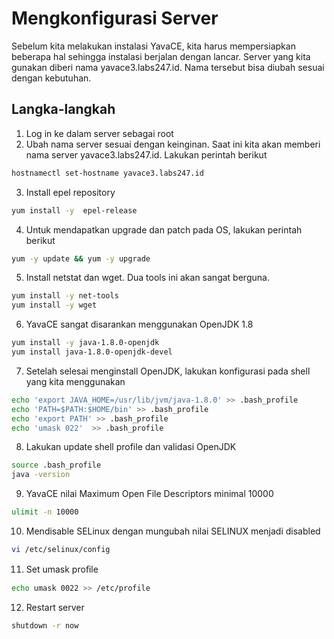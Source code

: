 Mengkonfigurasi Server
=====================================================

Sebelum kita melakukan instalasi YavaCE, kita harus mempersiapkan beberapa hal sehingga instalasi berjalan dengan lancar. Server yang kita gunakan diberi nama yavace3.labs247.id. Nama tersebut bisa diubah sesuai dengan kebutuhan.

## Langka-langkah

1. Log in ke dalam server sebagai root
2. Ubah nama server sesuai dengan keinginan. Saat ini kita akan memberi nama server yavace3.labs247.id. Lakukan perintah berikut
```bash
hostnamectl set-hostname yavace3.labs247.id
```
3. Install epel repository
```bash
yum install -y  epel-release
```
4. Untuk mendapatkan upgrade dan patch pada OS, lakukan perintah berikut
```bash
yum -y update && yum -y upgrade
```
5. Install netstat dan wget. Dua tools ini akan sangat berguna.
```bash
yum install -y net-tools
yum install -y wget
```
6. YavaCE sangat disarankan menggunakan OpenJDK 1.8
```bash
yum install -y java-1.8.0-openjdk
yum install java-1.8.0-openjdk-devel
```
7. Setelah selesai menginstall OpenJDK, lakukan konfigurasi pada shell yang kita menggunakan
```bash
echo 'export JAVA_HOME=/usr/lib/jvm/java-1.8.0' >> .bash_profile
echo 'PATH=$PATH:$HOME/bin' >> .bash_profile
echo 'export PATH' >> .bash_profile
echo 'umask 022'  >> .bash_profile
```
8. Lakukan update shell profile dan validasi OpenJDK
```bash
source .bash_profile
java -version
```
9. YavaCE nilai Maximum Open File Descriptors minimal 10000
```bash
ulimit -n 10000
```
10. Mendisable SELinux dengan mungubah nilai SELINUX menjadi disabled
```bash
vi /etc/selinux/config
```
11. Set umask proﬁle
```bash
echo umask 0022 >> /etc/profile
```
12. Restart server
```bash
shutdown -r now
```
